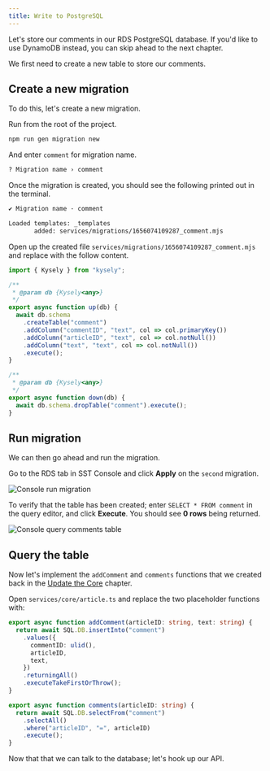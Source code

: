 ```yaml
---
title: Write to PostgreSQL
---
```


Let's store our comments in our RDS PostgreSQL database. If you'd like to use DynamoDB instead, you can skip ahead to the next chapter.

We first need to create a new table to store our comments.

## Create a new migration

To do this, let's create a new migration.

Run from the root of the project.

```bash
npm run gen migration new
```

And enter `comment` for migration name.

```bash
? Migration name › comment
```

Once the migration is created, you should see the following printed out in the terminal.

```bash
✔ Migration name · comment

Loaded templates: _templates
       added: services/migrations/1656074109287_comment.mjs
```

Open up the created file `services/migrations/1656074109287_comment.mjs` and replace with the follow content.

```ts
import { Kysely } from "kysely";

/**
 * @param db {Kysely<any>}
 */
export async function up(db) {
  await db.schema
    .createTable("comment")
    .addColumn("commentID", "text", col => col.primaryKey())
    .addColumn("articleID", "text", col => col.notNull())
    .addColumn("text", "text", col => col.notNull())
    .execute();
}

/**
 * @param db {Kysely<any>}
 */
export async function down(db) {
  await db.schema.dropTable("comment").execute();
}
```

## Run migration

We can then go ahead and run the migration.

Go to the RDS tab in SST Console and click **Apply** on the `second` migration.

![Console run migration](/img/implement-rds/run-migration.png)

To verify that the table has been created; enter `SELECT * FROM comment` in the query editor, and click **Execute**. You should see **0 rows** being returned.

![Console query comments table](/img/implement-rds/console-query-comment.png)

## Query the table

Now let's implement the `addComment` and `comments` functions that we created back in the [Update the Core](update-the-core.md) chapter.

Open `services/core/article.ts` and replace the two placeholder functions with:

```ts
export async function addComment(articleID: string, text: string) {
  return await SQL.DB.insertInto("comment")
    .values({
      commentID: ulid(),
      articleID,
      text,
    })
    .returningAll()
    .executeTakeFirstOrThrow();
}

export async function comments(articleID: string) {
  return await SQL.DB.selectFrom("comment")
    .selectAll()
    .where("articleID", "=", articleID)
    .execute();
}
```

Now that that we can talk to the database; let's hook up our API.
